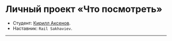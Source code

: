 # Личный проект «Что посмотреть»

* Студент: [Кирилл Аксенов](https://up.htmlacademy.ru/react/9/user/1529119).
* Наставник: `Rail Sakhaviev`.

---

